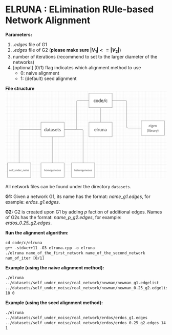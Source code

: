 # **ELRUNA** : **EL**imination **RU**le-based **N**etwork **A**lignment

**Parameters:**
1. *.edges* file of G1
2. *.edges* file of G2 (**please make sure $|V_1| <= |V_2|$**)
3. number  of iterations (recommend to set to the larger diameter of the networks)
4. [optional] (0/1) flag indicates which alignment method to use
    - 0:  naive alignment
    - 1: (default) seed alignment
 
**File structure**
![File structure](file_structure.png)

All network files can be found under the directory `datasets`.  

**G1:** Given a network G1, its name has the format: *name_g1.edges*, for example: *erdos_g1.edges*.

**G2:** G2 is created upon G1 by adding *p* faction of additional edges. Names of G2s has the format: *name_p_g2.edges*, for example: *erdos_0.25_g2.edges*.

**Run the alignment algorithm:**
```
cd code/c/elruna
g++ -std=c++11 -O3 elruna.cpp -o elruna
./elruna name_of_the_first_network name_of_the_second_network num_of_iter [0/1]
```


**Example (using the naive alignment method):**
```
./elruna ../datasets/self_under_noise/real_network/newman/newman_g1.edgelist ../datasets/self_under_noise/real_network/newman/newman_0.25_g2.edgelist 18 0 
```

**Example (using the seed alignment method):**
```
./elruna ../datasets/self_under_noise/real_network/erdos/erdos_g1.edges ../datasets/self_under_noise/real_network/erdos/erdos_0.25_g2.edges 14 1
```
